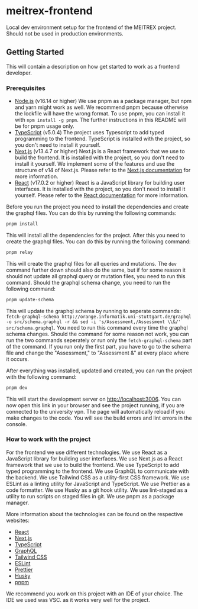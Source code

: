 # meitrex-frontend

Local dev environment setup for the frontend of the MEITREX project. Should not be used in production environments.

## Getting Started

This will contain a description on how get started to work as a frontend developer.

### Prerequisites

- [Node.js](https://nodejs.org/en/) (v16.14 or higher)
  We use pnpm as a package manager, but npm and yarn might work as well. We recommend pnpm because otherwise the lockfile will have the wrong format. To use pnpm, you can install it with `npm install -g pnpm`. The further instructions in this README will be for pnpm usage only.
- [TypeScript](https://www.typescriptlang.org/) (v5.0.4)
  The project uses Typescript to add typed programming to the frontend. TypeScript is installed with the project, so you don't need to install it yourself.
- [Next.js](https://nextjs.org/) (v13.4.7 or higher)
  Next.js is a React framework that we use to build the frontend. It is installed with the project, so you don't need to install it yourself. We implement some of the features and use the structure of v14 of Next.js. Please refer to the [Next.js documentation](https://nextjs.org/docs) for more information.
- [React](https://reactjs.org/) (v17.0.2 or higher)
  React is a JavaScript library for building user interfaces. It is installed with the project, so you don't need to install it yourself. Please refer to the [React documentation](https://reactjs.org/docs/getting-started.html) for more information.

Before you run the project you need to install the dependencies and create the graphql files. You can do this by running the following commands:

```bash
pnpm install
```

This will install all the dependencies for the project. After this you need to create the graphql files. You can do this by running the following command:

```bash
pnpm relay
```

This will create the graphql files for all queries and mutations. The `dev` command further down should also do the same, but if for some reason it should not update all graphql query or mutation files, you need to run this command.
Should the graphql schema change, you need to run the following command:

```bash
pnpm update-schema
```

This will update the graphql schema by running to seperate commands: `fetch-graphql-schema http://orange.informatik.uni-stuttgart.de/graphql -o src/schema.graphql -r && sed -i 's/Assessment,/Assessment \\&/' src/schema.graphql`. You need to run this command every time the graphql schema changes. Should the command for some reason not work, you can run the two commands seperately or run only the `fetch-graphql-schema` part of the command. If you run only the first part, you have to go to the schema file and change the "Assessment," to "Assessment &" at every place where it occurs.

After everything was installed, updated and created, you can run the project with the following command:

```bash
pnpm dev
```

This will start the development server on [http://localhost:3006](http://localhost:3006). You can now open this link in your browser and see the project running, if you are connected to the university vpn. The page will automatically reload if you make changes to the code. You will see the build errors and lint errors in the console.

### How to work with the project

For the frontend we use different technologies. We use React as a JavaScript library for building user interfaces. We use Next.js as a React framework that we use to build the frontend. We use TypeScript to add typed programming to the frontend. We use GraphQL to communicate with the backend. We use Tailwind CSS as a utility-first CSS framework. We use ESLint as a linting utility for JavaScript and TypeScript. We use Prettier as a code formatter. We use Husky as a git hook utility. We use lint-staged as a utility to run scripts on staged files in git. We use pnpm as a package manager.

More information about the technologies can be found on the respective websites:

- [React](https://reactjs.org/docs/getting-started.html)
- [Next.js](https://nextjs.org/docs)
- [TypeScript](https://www.typescriptlang.org/docs/)
- [GraphQL](https://graphql.org/learn/)
- [Tailwind CSS](https://tailwindcss.com/docs)
- [ESLint](https://eslint.org/docs/user-guide/getting-started)
- [Prettier](https://prettier.io/docs/en/index.html)
- [Husky](https://typicode.github.io/husky/#/)
- [pnpm](https://pnpm.io/)

We recommend you work on this project with an IDE of your choice. The IDE we used was VSC. as it works very well for the project.
